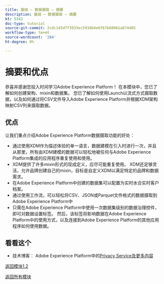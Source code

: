 ```yaml
---
title: 基础 — 数据摄取 — 摘要
description: 基础 — 数据摄取 — 摘要
kt: 5342
doc-type: tutorial
source-git-commit: 2cdc145d7f3933ec593db4e6f67b60961a674405
workflow-type: tm+mt
source-wordcount: '284'
ht-degree: 0%

---
```


# 摘要和优点

恭喜并感谢您投入时间学习Adobe Experience Platform！
在本模块中，您已了解如何创建架构、mixin和数据集。 您已了解如何使用Launch以流式方式摄取数据，以及如何通过将CSV文件导入Adobe Experience Platform并根据XDM架构映射CSV列来摄取数据。

## 优点

让我们重点介绍Adobe Experience Platform数据摄取功能的好处：

- 通过使用XDM作为描述体验的单一语言，数据建模在引入时进行一次，并且从那里，所有由XDM建模的数据可以轻松地被任何与Adobe Experience Platform集成的应用程序重复使用和使用。
- XDM提供了许多mixin形式的现成定义，应尽可能重复使用。 XDM还足够灵活，允许品牌创建自己的mixin，目标是自定义XDM以满足特定的品牌和数据需求。
- 在Adobe Experience Platform中创建的数据集可以配置为实时水合实时客户档案。
- 通过使用工作流，可以轻松将CSV、JSON或Parquet文件格式的数据摄取到Adobe Experience Platform中
- 只需在Adobe Experience Platform中使用一次数据集级别的数据治理控件，即可对数据设置标签。 然后，该标签将影响数据在Adobe Experience Platform中的使用方式，以及连接到Adobe Experience Platform的其他应用程序如何使用数据。

## 看看这个

- 技术博客： Adobe Experience Platform中的[Privacy Service及更多内容](https://medium.com/adobetech/privacy-services-and-beyond-in-adobe-experience-platform-31b8d7e9292)

[返回模块1.2](./data-ingestion.md)

[返回所有模块](../../../overview.md)

